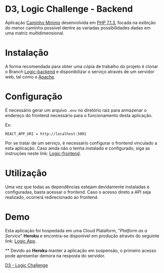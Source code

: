 # D3, Logic Challenge - Backend

Aplicação [Caminho Mínimo](https://pt.wikipedia.org/wiki/Problema_do_caminho_m%C3%ADnimo) desenvolvida em [PHP 7.1.3](https://php.net/), focada na exibição do menor caminho possível dentre as variadas possibilidades dadas em uma matriz multidimensional.

# Instalação

A forma recomendada para obter uma cópia de trabalho do projeto é clonar o Branch [Logic-backend](https://github.com/RempelOliveira/D3-BackendChallenge/tree/Logic-backend) e disponibilizar o serviço através de um servidor web, tal como o [Apache](https://www.apache.org/).

# Configuração

É necessário gerar um arquivo `.env` no diretório raiz para armazenar o endereço do frontend necessário para o funcionamento desta aplicação.

Ex:

```
REACT_APP_URI = http://localhost:3001
```

Por se tratar de um serviço, é necessário configurar o frontend vinculado a esta aplicação. Caso ainda não o tenha instalado e configurado, siga as instruções neste link: [Logic-frontend](https://github.com/RempelOliveira/D3-BackendChallenge/tree/Logic-frontend).

# Utilização

Uma vez que todas as dependências estejam devidamente instaladas e configuradas, basta acessar o frontend. Caso o acesso direto a API seja realizado, ocorrerá redirecionado ao frontend.

# Demo

Esta aplicação foi hospedada em uma Cloud Plataform, "*Platform as a Service*" **Heroku** e encontra-se disponível em produção através do seguinte link: [Logic App](https://d3-logic-backend.herokuapp.com).

** Devido ao **Heroku** manter a aplicação em suspensão, o primeiro acesso pode apresentar demora na resposta do servidor.

[D3 - Logic Challenge](https://github.com/d3estudio/backend-challenge/blob/master/LOGIC.md)